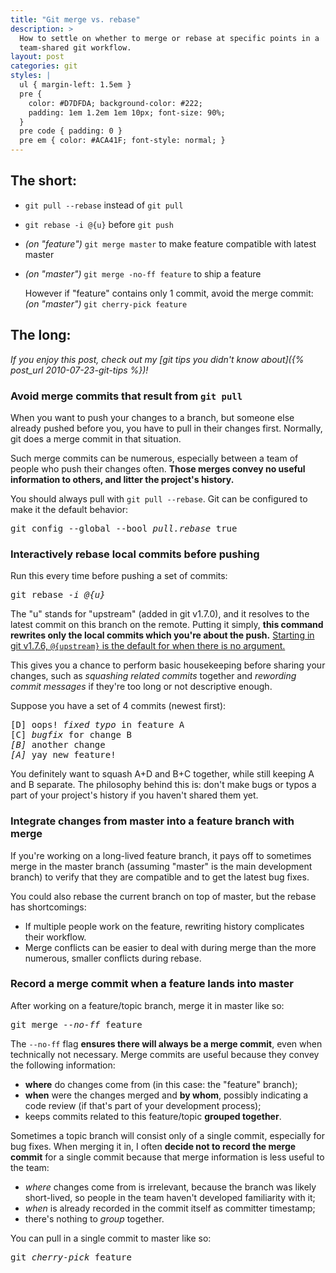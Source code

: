 ```yaml
---
title: "Git merge vs. rebase"
description: >
  How to settle on whether to merge or rebase at specific points in a
  team-shared git workflow.
layout: post
categories: git
styles: |
  ul { margin-left: 1.5em }
  pre {
    color: #D7DFDA; background-color: #222;
    padding: 1em 1.2em 1em 10px; font-size: 90%;
  }
  pre code { padding: 0 }
  pre em { color: #ACA41F; font-style: normal; }
---
```


## The short:

*   `git pull --rebase` instead of `git pull`

*   `git rebase -i @{u}` before `git push`

*   <i>(on "feature")</i> `git merge master` to make feature compatible with
    latest master

*   <i>(on "master")</i> `git merge -no-ff feature` to ship a feature

    However if "feature" contains only 1 commit, avoid the merge commit:  
    <i>(on "master")</i> `git cherry-pick feature`

## The long:

<i>
  If you enjoy this post, check out my
  [git tips you didn't know about]({% post_url 2010-07-23-git-tips %})!
</i>

### Avoid merge commits that result from `git pull`

When you want to push your changes to a branch, but someone else already pushed
before you, you have to pull in their changes first. Normally, git does a merge
commit in that situation.

Such merge commits can be numerous, especially between a team of people who push
their changes often. **Those merges convey no useful information to others, and
litter the project's history.**

You should always pull with `git pull --rebase`. Git can be configured to make
it the default behavior:

<pre>git config --global --bool <em>pull.rebase</em> true</pre>

### Interactively rebase local commits before pushing

Run this every time before pushing a set of commits:

<pre>git rebase <em>-i @{u}</em></pre>

The "u" stands for "upstream" (added in git v1.7.0), and it resolves to the
latest commit on this branch on the remote. Putting it simply,
**this command rewrites only the local commits which you're about the push.**
<ins>Starting in git v1.7.6, `@{upstream}` is the default for when there is no
argument.</ins>

This gives you a chance to perform basic housekeeping before sharing your
changes, such as _squashing related commits_ together and _rewording commit
messages_ if they're too long or not descriptive enough.

Suppose you have a set of 4 commits (newest first):

<pre>[D] oops! <em>fixed typo</em> in feature A
[C] <em>bugfix</em> for change B
<em>[B]</em> another change
<em>[A]</em> yay new feature!</pre>

You definitely want to squash A+D and B+C together, while still keeping A and B
separate. The philosophy behind this is: don't make bugs or typos a part of
your project's history if you haven't shared them yet.

### Integrate changes from master into a feature branch with merge

If you're working on a long-lived feature branch, it pays off to sometimes merge
in the master branch (assuming "master" is the main development branch) to
verify that they are compatible and to get the latest bug fixes.

You could also rebase the current branch on top of master, but the rebase has
shortcomings:

* If multiple people work on the feature, rewriting history complicates their
  workflow.
* Merge conflicts can be easier to deal with during merge than the more
  numerous, smaller conflicts during rebase.

### Record a merge commit when a feature lands into master

After working on a feature/topic branch, merge it in master like so:

<pre>git merge <em>--no-ff</em> feature</pre>

The `--no-ff` flag **ensures there will always be a merge commit**, even when
technically not necessary. Merge commits are useful because they convey the
following information:

* **where** do changes come from (in this case: the "feature" branch);
* **when** were the changes merged and **by whom**, possibly indicating a
  code review (if that's part of your development process);
* keeps commits related to this feature/topic **grouped together**.

Sometimes a topic branch will consist only of a single commit, especially for
bug fixes. When merging it in, I often **decide not to record the merge commit**
for a single commit because that merge information is less useful to the team:

* *where* changes come from is irrelevant, because the branch was likely
  short-lived, so people in the team haven't developed familiarity with it;
* *when* is already recorded in the commit itself as committer timestamp;
* there's nothing to *group* together.

You can pull in a single commit to master like so:

<pre>git <em>cherry-pick</em> feature</pre>
